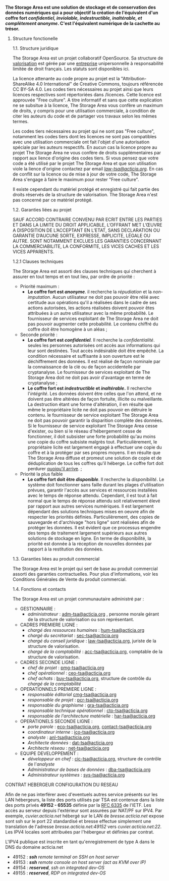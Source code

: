 **The Storage Area est une solution de stockage et de conservation des données numériques qui a pour objectif la création de l'équivalent d'un coffre fort *confidentiel, inviolable, indestructible, inaltérable, et complètement anonyme*. C'est l'équivalent numérique de la cachette au trésor.**

 1. Structure fonctionelle
 
    1.1. Structure juridique 
    
    The Storage Area est un projet collaboratif OpenSource. Sa structure de [valorisation][1] est gérée par une [entreprise][2] unipersonnelle à responsabilité limitée de droit français. Les statuts sont disponibles ici.

    La licence attenante au code propre au projet est la  "Attribution-ShareAlike 4.0 International" de Creative Commons, toujours référencée CC BY-SA 4.0. Les codes tiers nécessaires au projet ainsi que leurs licences respectives sont répertoriées dans /licences. Cette licence est approuvée "Free culture". A titre informatif et sans que cette explication ne se subsitue à la licence, The Storage Area vous confère un maximum de droits, y compris pour une utilisation commerciale, à condition de citer les auteurs du code et de partager vos travaux selon les mêmes termes.
    
    Les codes tiers nécessaires au projet qui ne sont pas "Free culture", notamment les codes tiers dont les licences ne sont pas compatibles avec une utilisation commerciale ont fait l'objet d'une autorisation spéciale par les auteurs respectifs. En aucun cas la licence propre au projet The Storage Area ne vous confère de droits supplémentaires par rapport aux lience d'origine des codes tiers. Si vous pensez que votre code a été utilisé par le projet The Storage Area et que son utilisation viole la lience d'origine contactez par email *[law-tsa@acticia.org][3]*. En cas de conflit sur la licence ou de mise à jour de votre code, The Storage Area s'engage à faire le maximum pour rester "Free culture".
    
    Il existe cependant du matériel protégé et enregistré qui fait partie des droits réservés de la structure de valorisation. The Storage Area n'est pas concerné par ce matériel protégé.
    
    1.2. Garanties liées au projet
    
    SAUF ACCORD CONTRAIRE CONVENU PAR ECRIT ENTRE LES PARTIES ET DANS LA LIMITE DU DROIT APPLICABLE, L’OFFRANT MET L’ŒUVRE A DISPOSITION DE L’ACCEPTANT EN L’ETAT, SANS DECLARATION OU GARANTIE D’AUCUNE SORTE, EXPRESSE, IMPLICITE, LÉGALE OU AUTRE. SONT NOTAMMENT EXCLUES LES GARANTIES CONCERNANT LA COMMERCIABILITE, LA CONFORMITE, LES VICES CACHES ET LES VICES APPARENTS.
    
    1.2.1 Clauses techniques
    
    The Storage Area est assorti des clauses techniques qui cherchent à assurer en tout temps et en tout lieu, par ordre de priorité :
    * Priorité maximum :
        *   **Le coffre fort est *anonyme***. il recherche la *répudiation* et la *non-imputation*. Aucun utilisateur ne doit pas pouvoir être rélié avec certitude aux opérations qu'il a réalisées dans le cadre de ses actions autorisées, les actions réalisées doivent pouvoir êtes attribuées à un autre utilisateur avec la même probabilité. Le fournisseur de services exploitant de The Storage Area ne doit pas pouvoir augmenter cette probabilité. Le contenu chiffré du coffre doit être homogène à un aléas ;
    * Seconde priorité :
        *   **Le coffre fort est *confidentiel***. Il recherche la *confidentialité*. seules les personnes autorisées ont accès aux informations qui leur sont destinées. Tout accès indésirable doit être empêché. La condition nécessaire et suffisante à son ouverture est le déchiffrement des données. Il est réalisé de façon nominale par la connaissance de la clé ou de façon accidentelle par cryptanalyse. Le fournisseur de services exploitant de The Storage Area doit ne doit pas avoir d'avantage en terme de cryptanalyse ;
        *   **Le coffre fort est *indestructible* et *inaltérable*.** Il recherche l'*intégrité*. Les données doivent être celles que l'on attend, et ne doivent pas être altérées de façon fortuite, illicite ou malveillante. La destruction étant une forme d'altération, il en résulte que même le propriétaire licite ne doit pas pouvoir en détruire le contenu. le fournisseur de service exploitant The Storage Area ne doit pas pouvoir garantir la disparition complète des données. Si le fournisseur de service exploitant The Storage Area cesse d'exister, ou bien si le réseau d'hébergement cesse de fonctionner, il doit subsister une forte probabilité qu'au moins une copie du coffre subsiste malgrès tout. Particulièrement, le propriétaire licite est largement engagé à effectuer une copie du coffre et à la protéger par ses propres moyens. Il en résulte que The Storage Area diffuse et promeut une solution de copie et de déduplication de tous les coffres qu'il héberge. Le coffre fort doit perdurer [quoiqu'il arrive][4]. ;
    *   Priorité la plus faible
        *   **Le coffre fort doit être *disponible***. Il recherche la *disponibilité*. Le système doit fonctionner sans faille durant les plages d'utilisation prévues, garantir l'accès aux services et ressources installées avec le temps de réponse attendu. Cependant, il est tout à fait normal que le temps de réponse attendu soit relativement élevé par rapport aux autres services numériques. Il est largement dépendant des solutions techniques mises en oeuvre afin de respecter les priorités définies. Particulièrement, des copies de sauvegarde et d'archivage "hors ligne" sont réalisées afin de protéger les données. Il est évident que ce processus engendre des temps de traitement largement supérieurs aux autres solutions de stockage en ligne. En terme de disponibilité, la priorité est donnée à la réception de nouvelles données par rapport à la restitution des données.     

    1.3. Garanties liées au produit commercial
    
    The Storage Area est le projet qui sert de base au produit commercial assorti des garanties contractuelles. Pour plus d'informations, voir les Conditions Générales de Vente du produit commercial.
    
    1.4. Fonctions et contacts
    
    The Storage Area est un projet communautaire administré par :
    *   GESTIONNAIRE :
        * *administrateur* : [adm-tsa@acticia.org][5] , personne morale gérant de la structure de valorisation ou son représentant.
    *   CADRES PREMIERE LIGNE :
        *   *chargé des ressources humaines* : [hum-tsa@acticia.org][6]
        *   *chargé du secrétariat* : [sec-tsa@acticia.org][7]
        *   *chargé du conseil juridique* : [law-tsa@acticia.org][8], juriste de la structure de valorisation.
        *   *chargé de la comptabilité* : [acc-tsa@acticia.org][9], comptable de la structure de valorisation.
    *   CADRES SECONDE LIGNE :
        *   *chef de projet* : [pmg-tsa@acticia.org][10]
        *   *chef opérationnel* : [ceo-tsa@acticia.org][11]
        *   *chef achats* : [buy-tsa@acticia.org][12], structure de contrôle du *chargé de la comptabilité*
    *   OPERATIONNELS PREMIERE LIGNE :
        *   *responsable éditorial* [cmg-tsa@acticia.org][13]
        *   *responsable de projet* : [pcr-tsa@acticia.org][14]
        *   *responsable du graphisme* : [gra-tsa@acticia.org][15]
        *   *responsable technique opérationnel* : [cto-tsa@acticia.org][16]
        *   *responsable de l'architecture matérielle* : [har-tsa@acticia.org][17]
    *   OPERATIONELS SECONDE LIGNE :
        *   *porte parole* : [eco-tsa@acticia.org][18], [contact-tsa@acticia.org][26]
        *   *coordinateur interne* : [ico-tsa@acticia.org][19]
        *   *analyste* : [anl-tsa@acticia.org][20]
        *   *Architecte données* : [dat-tsa@acticia.org][21]
        *   *Architecte réseau* : [net-tsa@acticia.org][22]
    *   EQUIPE DEVELOPPEMENT :
        *   *développeur en chef* : [cic-tsa@acticia.org][23], structure de contrôle de l'*analyste*
        *   *Administrateur de bases de données* : [dba-tsa@acticia.org][24]
        *   *Administrateur systèmes* : [sys-tsa@acticia.org][25]
        

CONTRAT HEBERGEUR
CONFIGURATION DU RESEAU

Afin de ne pas interférer avec d'eventuels autres service présents sur les LAN hébergeurs, la liste des ports utilisés par TSA est contenue dans la liste des ports privés **49152 - 65535** définie par la [RFC 6335] de l'IETF. Les accès au serveur depuis l'extérieur sont assurées par NAT/PF sur IPV4. Par exemple, *cuvier.acticia.net* hébergé sur le LAN de *bresse.acticia.net*  expose sont ssh sur le port 22 standardisé et bresse effectue simplement une translation de l'adresse *bresse.acticia.net:49152* vers *cuvier.acticia.net:22*. Les IPV4 locales sont attribuées par l'hébergeur et définies par contrat.

L'IPV4 publique est inscrite en tant qu'enregistrement de type A dans le DNS du domaine acticia.net

 - 49152 : ***ssh*** *remote terminal on SSH on host server*
 - 49153 : ***ssh*** *remote console on host server (act as KVM over IP)*
 - 49154 : ***reserved***, *ssh on integrated dev-OS*
 - 49155 : ***reserved***, *RDP on integrated dev-OS*
  
  [RFC 6335]:http://tools.ietf.org/html/rfc6335
  [1]: http://www.acticia.biz/openfiles/rv-rmll-2010-valorisation.pdf
  [2]: http://www.acticia.com
  [3]: mailto:law-tsa@acticia.org
  [4]: http://www.ssi.gouv.fr/
  [5]: mailto:adm-tsa@acticia.org
  [6]: mailto:hum-tsa@acticia.org
  [7]: mailto:sec-tsa@acticia.org
  [8]: mailto:law-tsa@acticia.org
  [9]: mailto:acc-tsa@acticia.org
  [10]: mailto:pmg-tsa@acticia.org
  [11]: mailto:ceo-tsa@acticia.org
  [12]: mailto:buy-tsa@acticia.org
  [13]: mailto:cmg-tsa@acticia.org
  [14]: mailto:pcr-tsa@acticia.org
  [15]: mailto:gra-tsa@acticia.org
  [16]: mailto:cto-tsa@acticia.org
  [17]: mailto:har-tsa@acticia.org
  [18]: mailto:eco-tsa@acticia.org
  [19]: mailto:ico-tsa@acticia.org
  [20]: mailto:anl-tsa@acticia.org
  [21]: mailto:dat-tsa@acticia.org
  [22]: mailto:net-tsa@acticia.org
  [23]: mailto:cic-tsa@acticia.org
  [24]: mailto:dba-tsa@acticia.org
  [25]: mailto:sys-tsa@acticia.org
  [26]: mailto:contact-tsa@acticia.org
